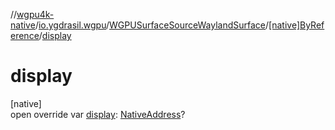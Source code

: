 //[wgpu4k-native](../../../../index.md)/[io.ygdrasil.wgpu](../../index.md)/[WGPUSurfaceSourceWaylandSurface](../index.md)/[[native]ByReference](index.md)/[display](display.md)

# display

[native]\
open override var [display](display.md): [NativeAddress](../../../ffi/-native-address/index.md)?